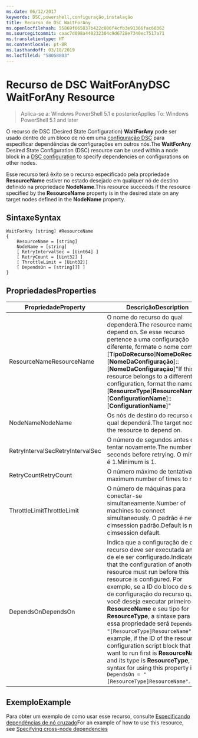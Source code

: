 ```yaml
---
ms.date: 06/12/2017
keywords: DSC,powershell,configuração,instalação
title: Recurso de DSC WaitForAny
ms.openlocfilehash: 55869f665837b422c006f4cfb3e91366fac60362
ms.sourcegitcommit: caac7d098a448232304c9d6728e7340ec7517a71
ms.translationtype: HT
ms.contentlocale: pt-BR
ms.lasthandoff: 03/18/2019
ms.locfileid: "58058803"
---
```

# <a name="dsc-waitforany-resource"></a><span data-ttu-id="f4063-103">Recurso de DSC WaitForAny</span><span class="sxs-lookup"><span data-stu-id="f4063-103">DSC WaitForAny Resource</span></span>

> <span data-ttu-id="f4063-104">Aplica-se a: Windows PowerShell 5.1 e posterior</span><span class="sxs-lookup"><span data-stu-id="f4063-104">Applies To: Windows PowerShell 5.1 and later</span></span>

<span data-ttu-id="f4063-105">O recurso de DSC (Desired State Configuration) **WaitForAny** pode ser usado dentro de um bloco de nó em uma [configuração DSC](../../../configurations/configurations.md) para especificar dependências de configurações em outros nós.</span><span class="sxs-lookup"><span data-stu-id="f4063-105">The **WaitForAny** Desired State Configuration (DSC) resource can be used within a node block in a [DSC configuration](../../../configurations/configurations.md) to specify dependencies on configurations on other nodes.</span></span>

<span data-ttu-id="f4063-106">Esse recurso terá êxito se o recurso especificado pela propriedade **ResourceName** estiver no estado desejado em qualquer nó de destino definido na propriedade **NodeName**.</span><span class="sxs-lookup"><span data-stu-id="f4063-106">This resource succeeds if the resource specified by the **ResourceName** property is in the desired state on any target nodes defined in the **NodeName** property.</span></span>


## <a name="syntax"></a><span data-ttu-id="f4063-107">Sintaxe</span><span class="sxs-lookup"><span data-stu-id="f4063-107">Syntax</span></span>

```
WaitForAny [string] #ResourceName
{
    ResourceName = [string]
    NodeName = [string]
    [ RetryIntervalSec = [Uint64] ]
    [ RetryCount = [Uint32] ]
    [ ThrottleLimit = [Uint32]]
    [ DependsOn = [string[]] ]
}
```

## <a name="properties"></a><span data-ttu-id="f4063-108">Propriedades</span><span class="sxs-lookup"><span data-stu-id="f4063-108">Properties</span></span>

|  <span data-ttu-id="f4063-109">Propriedade</span><span class="sxs-lookup"><span data-stu-id="f4063-109">Property</span></span>  |  <span data-ttu-id="f4063-110">Descrição</span><span class="sxs-lookup"><span data-stu-id="f4063-110">Description</span></span>   |
|---|---|
| <span data-ttu-id="f4063-111">ResourceName</span><span class="sxs-lookup"><span data-stu-id="f4063-111">ResourceName</span></span>| <span data-ttu-id="f4063-112">O nome do recurso do qual dependerá.</span><span class="sxs-lookup"><span data-stu-id="f4063-112">The resource name to depend on.</span></span> <span data-ttu-id="f4063-113">Se esse recurso pertence a uma configuração diferente, formate o nome como "[__TipoDoRecurso__]__NomeDoRecurso__::[__NomeDaConfiguração__]::[__NomeDaConfiguração__]"</span><span class="sxs-lookup"><span data-stu-id="f4063-113">If this resource belongs to a different configuration, format the name as "[__ResourceType__]__ResourceName__::[__ConfigurationName__]::[__ConfigurationName__]"</span></span>|
| <span data-ttu-id="f4063-114">NodeName</span><span class="sxs-lookup"><span data-stu-id="f4063-114">NodeName</span></span>| <span data-ttu-id="f4063-115">Os nós de destino do recurso do qual dependerá.</span><span class="sxs-lookup"><span data-stu-id="f4063-115">The target nodes of the resource to depend on.</span></span>|
| <span data-ttu-id="f4063-116">RetryIntervalSec</span><span class="sxs-lookup"><span data-stu-id="f4063-116">RetryIntervalSec</span></span>| <span data-ttu-id="f4063-117">O número de segundos antes de tentar novamente.</span><span class="sxs-lookup"><span data-stu-id="f4063-117">The number of seconds before retrying.</span></span> <span data-ttu-id="f4063-118">O mínimo é 1.</span><span class="sxs-lookup"><span data-stu-id="f4063-118">Minimum is 1.</span></span>|
| <span data-ttu-id="f4063-119">RetryCount</span><span class="sxs-lookup"><span data-stu-id="f4063-119">RetryCount</span></span>| <span data-ttu-id="f4063-120">O número máximo de tentativas.</span><span class="sxs-lookup"><span data-stu-id="f4063-120">The maximum number of times to retry.</span></span>|
| <span data-ttu-id="f4063-121">ThrottleLimit</span><span class="sxs-lookup"><span data-stu-id="f4063-121">ThrottleLimit</span></span>| <span data-ttu-id="f4063-122">O número de máquinas para conectar-se simultaneamente.</span><span class="sxs-lookup"><span data-stu-id="f4063-122">Number of machines to connect simultaneously.</span></span> <span data-ttu-id="f4063-123">O padrão é new-cimsession padrão.</span><span class="sxs-lookup"><span data-stu-id="f4063-123">Default is new-cimsession default.</span></span>|
| <span data-ttu-id="f4063-124">DependsOn</span><span class="sxs-lookup"><span data-stu-id="f4063-124">DependsOn</span></span> | <span data-ttu-id="f4063-125">Indica que a configuração de outro recurso deve ser executada antes de ele ser configurado.</span><span class="sxs-lookup"><span data-stu-id="f4063-125">Indicates that the configuration of another resource must run before this resource is configured.</span></span> <span data-ttu-id="f4063-126">Por exemplo, se a ID do bloco de script de configuração do recurso que você deseja executar primeiro for __ResourceName__ e seu tipo for __ResourceType__, a sintaxe para usar essa propriedade será `DependsOn = "[ResourceType]ResourceName"`.</span><span class="sxs-lookup"><span data-stu-id="f4063-126">For example, if the ID of the resource configuration script block that you want to run first is __ResourceName__ and its type is __ResourceType__, the syntax for using this property is `DependsOn = "[ResourceType]ResourceName"`.</span></span>|

## <a name="example"></a><span data-ttu-id="f4063-127">Exemplo</span><span class="sxs-lookup"><span data-stu-id="f4063-127">Example</span></span>

<span data-ttu-id="f4063-128">Para obter um exemplo de como usar esse recurso, consulte [Especificando dependências de nó cruzado](../../../configurations/crossNodeDependencies.md)</span><span class="sxs-lookup"><span data-stu-id="f4063-128">For an example of how to use this resource, see [Specifying cross-node dependencies](../../../configurations/crossNodeDependencies.md)</span></span>
